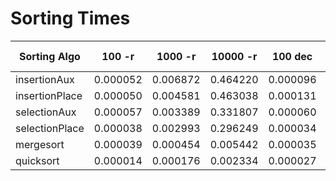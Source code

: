 # Sorting Times
| Sorting Algo |   100 -r   | 1000 -r    | 10000 -r   | 100 dec    | 1000 dec   | 10000 dec 
| ------------ | ---------- | ---------- | ---------- | ---------- | ---------- | ---------- |
| insertionAux | 	0.000052  |  0.006872  |  0.464220  |  0.000096  |  0.009096  |  0.919145  |  
| insertionPlace | 	0.000050  |  0.004581  |  0.463038  |  0.000131  |  0.009031  |  0.941936  |  
| selectionAux | 	0.000057  |  0.003389  |  0.331807  |  0.000060  |  0.003386  |  0.334022  |  
| selectionPlace | 	0.000038  |  0.002993  |  0.296249  |  0.000034  |  0.003521  |  0.308121  |  
| mergesort |		0.000039  |  0.000454  |  0.005442  |  0.000035  |  0.000360  |  0.004099  |  
| quicksort |		0.000014  |  0.000176  |  0.002334  |  0.000027  |  0.002140  |  0.204480  |  
